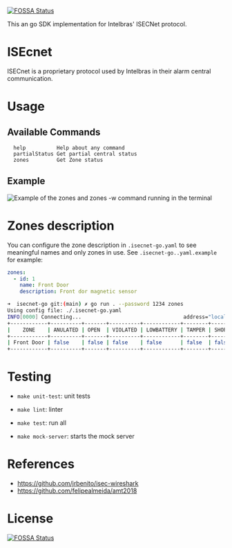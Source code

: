 [![FOSSA Status](https://app.fossa.com/api/projects/git%2Bgithub.com%2Fthspinto%2Fisecnet-go.svg?type=shield)](https://app.fossa.com/projects/git%2Bgithub.com%2Fthspinto%2Fisecnet-go?ref=badge_shield)

This an go SDK implementation for Intelbras' ISECNet protocol.

# ISEcnet

ISECnet is a proprietary protocol used by Intelbras in their alarm central communication.

# Usage

## Available Commands

```
  help          Help about any command
  partialStatus Get partial central status
  zones         Get Zone status
```

## Example

![Example of the zones and zones -w command running in the terminal](./img/zones.gif)

# Zones description

You can configure the zone description in `.isecnet-go.yaml` to see meaningful names and only zones in use. See `.isecnet-go..yaml.example` for example:

```yaml
zones:
  - id: 1
    name: Front Door
    description: Front dor magnetic sensor
```

```bash
➜  isecnet-go git:(main) ✗ go run . --password 1234 zones
Using config file: ./.isecnet-go.yaml
INFO[0000] Connecting...                                 address="localhost:9009"
+------------+----------+-------+----------+------------+--------+---------------+
|    ZONE    | ANULATED | OPEN  | VIOLATED | LOWBATTERY | TAMPER | SHORT CIRCUIT |
+------------+----------+-------+----------+------------+--------+---------------+
| Front Door | false    | false | false    | false      | false  | false         |
+------------+----------+-------+----------+------------+--------+---------------+
```

# Testing

* `make unit-test`: unit tests

* `make lint`: linter

* `make test`: run all

* `make mock-server`: starts the mock server


# References

* https://github.com/jrbenito/isec-wireshark
* https://github.com/felipealmeida/amt2018

# License
[![FOSSA Status](https://app.fossa.com/api/projects/git%2Bgithub.com%2Fthspinto%2Fisecnet-go.svg?type=large)](https://app.fossa.com/projects/git%2Bgithub.com%2Fthspinto%2Fisecnet-go?ref=badge_large)
